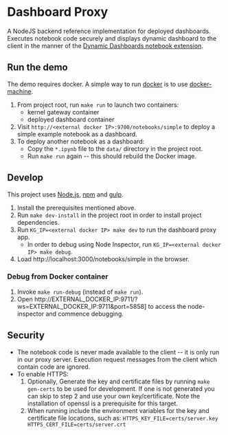 # Dashboard Proxy

A NodeJS backend reference implementation for deployed dashboards. Executes notebook code securely and displays dynamic dashboard to the client in the manner of the [Dynamic Dashboards notebook extension](https://github.com/jupyter-incubator/dashboards).

## Run the demo

The demo requires docker. A simple way to run [docker](https://www.docker.com/) is to use [docker-machine](https://docs.docker.com/machine/get-started/).

1. From project root, run `make run` to launch two containers:
    * kernel gateway container
    * deployed dashboard container
2. Visit `http://<external docker IP>:9700/notebooks/simple` to deploy a simple example notebook as a dashboard.
3. To deploy another notebook as a dashboard:
    * Copy the `*.ipynb` file to the `data/` directory in the project root.
    * Run `make run` again -- this should rebuild the Docker image.

## Develop

This project uses [Node.js](nodejs.org), [npm](npmjs.com) and [gulp](http://gulpjs.com/).

1. Install the prerequisites mentioned above.
2. Run `make dev-install` in the project root in order to install project dependencies.
3. Run `KG_IP=<external docker IP> make dev` to run the dashboard proxy app.
   * In order to debug using Node Inspector, run `KG_IP=<external docker IP> make debug`.
4. Load http://localhost:3000/notebooks/simple in the browser.

### Debug from Docker container

1. Invoke `make run-debug` (instead of `make run`).
2. Open http://EXTERNAL_DOCKER_IP:9711/?ws=EXTERNAL_DOCKER_IP:9711&port=5858] to access the node-inspector and commence debugging.

## Security

* The notebook code is never made available to the client -- it is only run in our proxy server. Execution request messages from the client which contain code are ignored.
* To enable HTTPS:
    1. Optionally, Generate the key and certificate files by running `make gen-certs` to be used for development.
    If one is not generated you can skip to step 2 and use your own key/certificate.
    Note the installation of openssl is a prerequisite for this target.
    2. When running include the environment variables for the key and certificate file locations, such as:
     `HTTPS_KEY_FILE=certs/server.key HTTPS_CERT_FILE=certs/server.crt`
